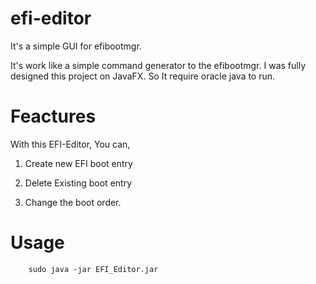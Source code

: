 # efi-editor
It's a simple GUI for efibootmgr.

It's work like a simple command generator to the efibootmgr. I was fully designed this project on JavaFX. So It require oracle java to run.

# Feactures 

With this EFI-Editor, You can,

1. Create new EFI boot entry

2. Delete Existing boot entry

3. Change the boot order. 

# Usage

        sudo java -jar EFI_Editor.jar
